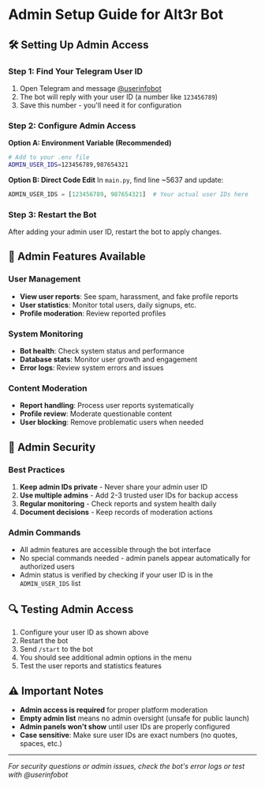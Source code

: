 # Admin Setup Guide for Alt3r Bot

## 🛠️ Setting Up Admin Access

### Step 1: Find Your Telegram User ID

1. Open Telegram and message [@userinfobot](https://t.me/userinfobot)
2. The bot will reply with your user ID (a number like `123456789`)
3. Save this number - you'll need it for configuration

### Step 2: Configure Admin Access

**Option A: Environment Variable (Recommended)**
```bash
# Add to your .env file
ADMIN_USER_IDS=123456789,987654321
```

**Option B: Direct Code Edit**
In `main.py`, find line ~5637 and update:
```python
ADMIN_USER_IDS = [123456789, 987654321]  # Your actual user IDs here
```

### Step 3: Restart the Bot

After adding your admin user ID, restart the bot to apply changes.

## 🔧 Admin Features Available

### User Management
- **View user reports**: See spam, harassment, and fake profile reports
- **User statistics**: Monitor total users, daily signups, etc.
- **Profile moderation**: Review reported profiles

### System Monitoring
- **Bot health**: Check system status and performance
- **Database stats**: Monitor user growth and engagement
- **Error logs**: Review system errors and issues

### Content Moderation
- **Report handling**: Process user reports systematically
- **Profile review**: Moderate questionable content
- **User blocking**: Remove problematic users when needed

## 🚨 Admin Security

### Best Practices
1. **Keep admin IDs private** - Never share your admin user ID
2. **Use multiple admins** - Add 2-3 trusted user IDs for backup access
3. **Regular monitoring** - Check reports and system health daily
4. **Document decisions** - Keep records of moderation actions

### Admin Commands
- All admin features are accessible through the bot interface
- No special commands needed - admin panels appear automatically for authorized users
- Admin status is verified by checking if your user ID is in the `ADMIN_USER_IDS` list

## 🔍 Testing Admin Access

1. Configure your user ID as shown above
2. Restart the bot
3. Send `/start` to the bot
4. You should see additional admin options in the menu
5. Test the user reports and statistics features

## ⚠️ Important Notes

- **Admin access is required** for proper platform moderation
- **Empty admin list** means no admin oversight (unsafe for public launch)
- **Admin panels won't show** until user IDs are properly configured
- **Case sensitive**: Make sure user IDs are exact numbers (no quotes, spaces, etc.)

---

*For security questions or admin issues, check the bot's error logs or test with @userinfobot*